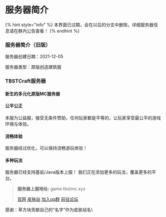 # 服务器简介

{% hint style="info" %}
本界面已过期，会在以后的分支中删除。详细服务器信息请在群内公告查看！
{% endhint %}

### 服务器简介（旧版）

服务器创建日期：2021-12-05

服务器类型：原版创造建筑服

### TBSTCraft服务器

#### 新生的多元化原版MC服务器

#### 公平公正

本服为公益服，接受无条件赞助，任何玩家都是平等的，让玩家享受最公平的游戏环境与体验。

#### 流畅体验

服务器经过优化，可以保持流畅游玩体验！

#### 多种玩法

服务器已经支持基岩/Java版本上服！ 我们正在添加更多的玩法，覆盖更多的平台。

> **服务器上服地址:** game.tbstmc.xyz
>
> [官网](https://tbstmc.xyz) [皮肤站](https://skin.tbstmc.xyz) [加入qq群](https://jq.qq.com/?\_wv=1027\&k=2tS7cxcw) [前往论坛](https://bbs.tbstmc.xyz)

感谢：草方块贡献自己的“名字”作为皮肤站名\\
